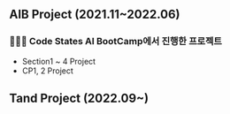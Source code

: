 ## AIB Project (2021.11~2022.06)
### 👩🏻‍💻 Code States AI BootCamp에서 진행한 프로젝트
- Section1️ ~ 4 Project 
- CP1, 2 Project

## Tand Project (2022.09~)
